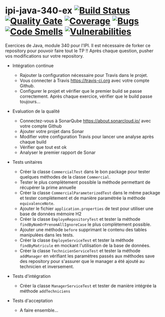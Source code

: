 # ipi-java-340-ex [![Build Status](https://travis-ci.org/dylanben/ipi-java-340-ex.svg?branch=master)](https://travis-ci.org/dylanben/ipi-java-340-ex) [![Quality Gate](https://sonarcloud.io/api/project_badges/measure?project=com.ipi.java.340%3Amaster%3Amaster&metric=alert_status)](https://sonarcloud.io/dashboard?id=com.ipi.java.340%3Amaster%3Amaster) [![Coverage](https://sonarcloud.io/api/project_badges/measure?project=com.ipi.java.340%3Amaster%3Amaster&metric=coverage)](https://sonarcloud.io/dashboard?id=com.ipi.java.340%3Amaster%3Amaster) [![Bugs](https://sonarcloud.io/api/project_badges/measure?project=com.ipi.java.340%3Amaster%3Amaster&metric=bugs)](https://sonarcloud.io/dashboard?id=com.ipi.java.340%3Amaster%3Amaster) [![Code Smells](https://sonarcloud.io/api/project_badges/measure?project=com.ipi.java.340%3Amaster%3Amaster&metric=code_smells)](https://sonarcloud.io/dashboard?id=com.ipi.java.340%3Amaster%3Amaster) [![Vulnerabilities](https://sonarcloud.io/api/project_badges/measure?project=com.ipi.java.340%3Amaster%3Amaster&metric=vulnerabilities)](https://sonarcloud.io/dashboard?id=com.ipi.java.340%3Amaster%3Amaster)
 Exercices de Java, module 340 pour l'IPI. Il est nécessaire de forker ce repository pour pouvoir faire tout le TP !! Après chaque question, pusher vos modifications sur votre repository.

- Intégration continue

   - Rajouter la configuration nécessaire pour Travis dans le projet.
   - Vous connecter à Travis https://travis-ci.org avec votre compte Github.
   - Configurer le projet et vérifier que le premier build se passe correctement. Après chaque exercice, vérifier que le build passe toujours...
 
- Evaluation de la qualité
   - Connectez-vous à SonarQube https://about.sonarcloud.io/ avec votre compte Github
   - Ajouter votre projet dans Sonar
   - Modifier votre configuration Travis pour lancer une analyse après chaque build
   - Vérifier que tout est ok
   - Analyser le premier rapport de Sonar

- Tests unitaires
   - Créer la classe `CommercialTest` dans le bon package pour tester quelques méthodes de la classe `Commercial`.
   - Tester le plus complètement possible la méthode permettant de récupérer la prime annuelle
   - Créer la classe `CommercialParameterizedTest` dans le même package et tester complètement et de manière paramétrée la méthode `equivalenceNote`.
   - Ajouter le fichier `application.properties` de test pour utiliser une base de données mémoire H2
   - Créer la classe `EmployeRepositoryTest` et tester la méthode `findByNomOrPrenomAllIgnoreCase` le plus complètement possible.
   - Ajouter une méthode `before` supprimant le contenu des tables manipulées dans les tests.
   - Créer la classe `EmployeServiceTest` et tester la méthode `findByMatricule` en mockant l'utilisation de la base de données.
   - Créer la classe `TechnicienServiceTest` et tester la méthode `addManager` en vérifiant les paramètres passés aux méthodes save des repository pour s'assurer que le manager a été ajouté au technicien et inversement.
- Tests d'intégration
   - Créer la classe `ManagerServiceTest` et tester de manière intégrée la méthode `addTechniciens`

- Tests d'acceptation
   - A faire ensemble...
